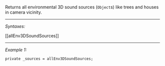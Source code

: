 Returns all environmental 3D sound sources (`Object`s) like trees and houses in camera vicinity.


---
*Syntaxes:*

[[allEnv3DSoundSources]]

---
*Example 1:*

```sqf
private _sources = allEnv3DSoundSources;
```